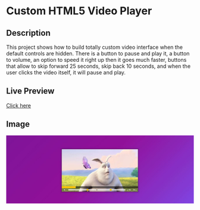 # Custom HTML5 Video Player

## Description
This project shows how to build totally custom video interface when the default controls are hidden. 
There is a button to pause and play it, a button to volume, an option to speed it right up then it goes much faster, 
buttons that allow to skip forward 25 seconds, skip back 10 seconds, and when the user clicks the video itself, it will pause and play.

## Live Preview
[Click here](http://www.agm.website/projects/custom-html5-video-player/index.html)

## Image

![preview](https://github.com/agmkowalczyk/JS30.11-Custom-HTML5-Video-Player/blob/master/Custom-HTML5-Video-Player.jpg "Custom HTML5 Video Player")
